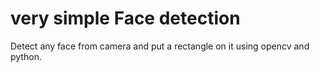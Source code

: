 # very simple Face detection

Detect any face from camera and put a rectangle on it using opencv and python.


